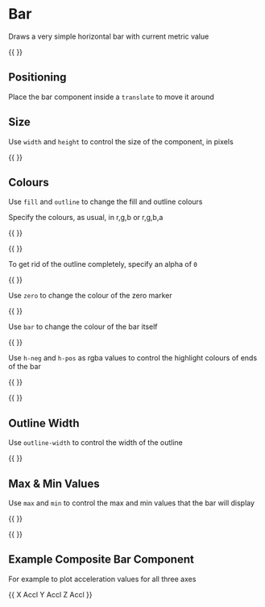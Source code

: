 <!-- Dimension(500,150) -->
# Bar

Draws a very simple horizontal bar with current metric value

{{ <component type="bar" metric="accl.x" units="m/s^2" /> }}


## Positioning

Place the bar component inside a `translate` to move it around

## Size

Use `width` and `height` to control the size of the component, in pixels

{{ <component type="bar" width="100" height="100" metric="speed" units="kph" /> }}

## Colours

Use `fill` and `outline` to change the fill and outline colours

Specify the colours, as usual, in r,g,b or r,g,b,a

{{ <component type="bar" metric="accl.y" units="m/s^2" fill="255,255,255,128" /> }}

{{ <component type="bar" metric="accl.y" units="m/s^2" outline="255,0,255" /> }}

To get rid of the outline completely, specify an alpha of `0`

{{ <component type="bar" metric="accl.y" units="m/s^2" outline="255,0,255,0" /> }}

Use `zero` to change the colour of the zero marker

{{ <component type="bar" metric="accl.y" units="m/s^2" zero="255,0,255" /> }}

Use `bar` to change the colour of the bar itself

{{ <component type="bar" metric="accl.y" units="m/s^2" bar="255,0,255" /> }}

Use `h-neg` and `h-pos` as rgba values to control the highlight colours of ends of the bar

{{ <component type="bar" metric="accl.y" units="m/s^2" h-neg="255,0,255" /> }}

{{ <component type="bar" metric="accl.y" units="m/s^2" h-pos="255,0,255" /> }}

## Outline Width

Use `outline-width` to control the width of the outline

{{ <component type="bar" metric="accl.y" units="m/s^2" outline-width="3" /> }}


## Max & Min Values

Use `max` and `min` to control the max and min values that the bar will display

{{ <component type="bar" metric="accl.y" units="m/s^2" max="5" min="-1" /> }}

{{ <component type="bar" metric="accl.y" units="m/s^2" max="10" min="0" /> }}


## Example Composite Bar Component

For example to plot acceleration values for all three axes

{{
    <composite>
        <translate y="0">
          <component type="bar" width="400" height="50" metric="accl.x"/>
          <component type="text" x="10" y="10" size="24" rgb="255,255,255">X Accl</component>
          <component type="metric" x="200" y="15" metric="accl.x" size="24" rgb="255,255,255" dp="2" align="centre" />
        </translate>
        <translate y="50">
            <component type="bar" width="400" height="50" metric="accl.y" />
            <component type="text" x="10" y="10" size="24" rgb="255,255,255">Y Accl</component>
            <component type="metric" x="200" y="15" metric="accl.y" size="24" rgb="255,255,255" dp="2"  align="centre"/>
        </translate>
        <translate y="100">
            <component type="bar" width="400" height="50" metric="accl.z" />
            <component type="text" x="10" y="10" size="24" rgb="255,255,255">Z Accl</component>
            <component type="metric" x="200" y="15" metric="accl.z" size="24" rgb="255,255,255" dp="2" align="centre"/>
        </translate>
    </composite>
}}
